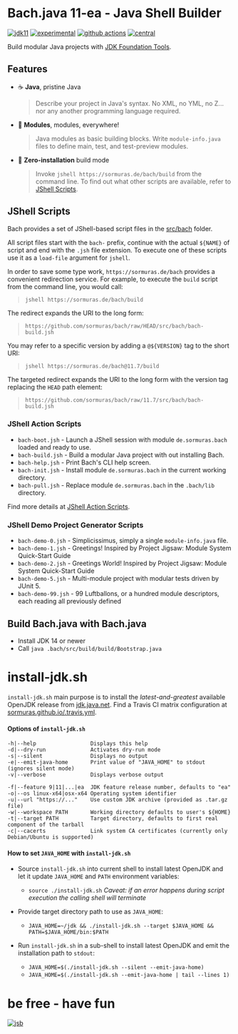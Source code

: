 # Bach.java 11-ea - Java Shell Builder
 
[![jdk11](https://img.shields.io/badge/JDK-11+-blue.svg)](https://jdk.java.net)
[![experimental](https://img.shields.io/badge/API-experimental-yellow.svg)](https://jitpack.io/com/github/sormuras/bach/master-SNAPSHOT/javadoc/)
[![github actions](https://github.com/sormuras/bach/workflows/Bach.java/badge.svg)](https://github.com/sormuras/bach/actions)
[![central](https://img.shields.io/maven-central/v/de.sormuras.bach/de.sormuras.bach.svg)](https://search.maven.org/artifact/de.sormuras.bach/de.sormuras.bach)


Build modular Java projects with [JDK Foundation Tools].

## Features

- ☕ **Java**, pristine Java

    > Describe your project in Java's syntax.
    No XML, no YML, no Z... nor any another programming language required.

- 🧩 **Modules**, modules, everywhere!

    > Java modules as basic building blocks.
    Write `module-info.java` files to define main, test, and test-preview modules.

- 🚀 **Zero-installation** build mode

    > Invoke `jshell https://sormuras.de/bach/build` from the command line.
    To find out what other scripts are available, refer to [JShell Scripts](#jshell-scripts).

## JShell Scripts

Bach provides a set of JShell-based script files in the [src/bach](src/bach) folder.

All script files start with the `bach-` prefix, continue with the actual `${NAME}` of script and end with the `.jsh` file extension.
To execute one of these scripts use it as a `load-file` argument for `jshell`.

In order to save some type work, `https://sormuras.de/bach` provides a convenient redirection service.
For example, to execute the `build` script from the command line, you would call:

> `jshell https://sormuras.de/bach/build`

The redirect expands the URI to the long form: 

> `https://github.com/sormuras/bach/raw/HEAD/src/bach/bach-build.jsh`

You may refer to a specific version by adding a `@${VERSION}` tag to the short URI:

> `jshell https://sormuras.de/bach@11.7/build`

The targeted redirect expands the URI to the long form with the version tag replacing the `HEAD` path element: 

> `https://github.com/sormuras/bach/raw/11.7/src/bach/bach-build.jsh`

### JShell Action Scripts

- `bach-boot.jsh` - Launch a JShell session with module `de.sormuras.bach` loaded and ready to use.
- `bach-build.jsh` - Build a modular Java project with out installing Bach.
- `bach-help.jsh` - Print Bach's CLI help screen.
- `bach-init.jsh` - Install module `de.sormuras.bach` in the current working directory.
- `bach-pull.jsh` - Replace module `de.sormuras.bach` in the `.bach/lib` directory.

Find more details at [JShell Action Scripts](doc/jshell-action.md).

### JShell Demo Project Generator Scripts

- `bach-demo-0.jsh` - Simplicissimus, simply a single `module-info.java` file.
- `bach-demo-1.jsh` - Greetings! Inspired by Project Jigsaw: Module System Quick-Start Guide
- `bach-demo-2.jsh` - Greetings World! Inspired by Project Jigsaw: Module System Quick-Start Guide
- `bach-demo-5.jsh` - Multi-module project with modular tests driven by JUnit 5.
- `bach-demo-99.jsh` - 99 Luftballons, or a hundred module descriptors, each reading all previously defined

## Build Bach.java with Bach.java

- Install JDK 14 or newer
- Call `java .bach/src/build/build/Bootstrap.java`

# install-jdk.sh

`install-jdk.sh` main purpose is to install the _latest-and-greatest_ available OpenJDK release from [jdk.java.net](https://jdk.java.net).
Find a Travis CI matrix configuration at [sormuras.github.io/.travis.yml](https://github.com/sormuras/sormuras.github.io/blob/master/.travis.yml). 

#### Options of `install-jdk.sh`
```
-h|--help                 Displays this help
-d|--dry-run              Activates dry-run mode
-s|--silent               Displays no output
-e|--emit-java-home       Print value of "JAVA_HOME" to stdout (ignores silent mode)
-v|--verbose              Displays verbose output

-f|--feature 9|11|...|ea  JDK feature release number, defaults to "ea"
-o|--os linux-x64|osx-x64 Operating system identifier
-u|--url "https://..."    Use custom JDK archive (provided as .tar.gz file)
-w|--workspace PATH       Working directory defaults to user's ${HOME}
-t|--target PATH          Target directory, defaults to first real component of the tarball
-c|--cacerts              Link system CA certificates (currently only Debian/Ubuntu is supported)
```

#### How to set `JAVA_HOME` with `install-jdk.sh`

- Source `install-jdk.sh` into current shell to install latest OpenJDK and let it update `JAVA_HOME` and `PATH` environment variables:

  - `source ./install-jdk.sh` _Caveat: if an error happens during script execution the calling shell will terminate_
  
- Provide target directory path to use as `JAVA_HOME`:

  - `JAVA_HOME=~/jdk && ./install-jdk.sh --target $JAVA_HOME && PATH=$JAVA_HOME/bin:$PATH`

- Run `install-jdk.sh` in a sub-shell to install latest OpenJDK and emit the installation path to `stdout`:

  - `JAVA_HOME=$(./install-jdk.sh --silent --emit-java-home)`
  - `JAVA_HOME=$(./install-jdk.sh --emit-java-home | tail --lines 1)`

# be free - have fun
[![jsb](https://upload.wikimedia.org/wikipedia/commons/thumb/6/65/Bachsiegel.svg/220px-Bachsiegel.svg.png)](https://wikipedia.org/wiki/Johann_Sebastian_Bach)

[JDK Foundation Tools]: https://docs.oracle.com/en/java/javase/14/docs/specs/man
